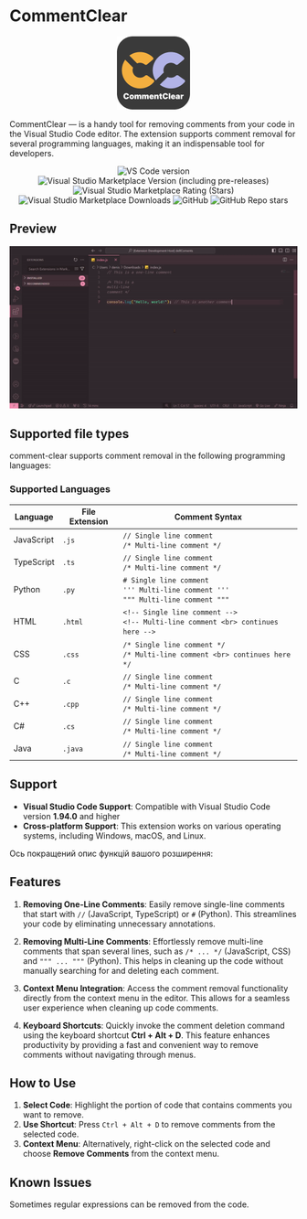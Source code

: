 # CommentClear

<div align=center>

![logo](https://github.com/DenisGas/comment-clear/blob/main/assets/icon.png?raw=true)

</div>

CommentClear — is a handy tool for removing comments from your code in the Visual Studio Code editor. The extension supports comment removal for several programming languages, making it an indispensable tool for developers.

<div align=center>

![VS Code version](https://img.shields.io/badge/VS%20Code-1.94.0%2B-blue)
![Visual Studio Marketplace Version (including pre-releases)](https://img.shields.io/visual-studio-marketplace/v/DenisGasilo.comment-clear)
![Visual Studio Marketplace Rating (Stars)](https://img.shields.io/visual-studio-marketplace/stars/DenisGasilo.comment-clear)
![Visual Studio Marketplace Downloads](https://img.shields.io/visual-studio-marketplace/d/DenisGasilo.comment-clear)
![GitHub](https://img.shields.io/github/license/DenisGas/comment-clear)
![GitHub Repo stars](https://img.shields.io/github/stars/DenisGas/comment-clear)

</div>

## Preview

<div align=center>

![Demo Video](https://github.com/DenisGas/comment-clear/blob/main/assets/demo.gif?raw=true)

</div>

## Supported file types

comment-clear supports comment removal in the following programming languages:

### Supported Languages

| Language   | File Extension | Comment Syntax                                                                              |
| ---------- | -------------- | ------------------------------------------------------------------------------------------- |
| JavaScript | `.js`          | `// Single line comment` <br> `/* Multi-line comment */`                                    |
| TypeScript | `.ts`          | `// Single line comment` <br> `/* Multi-line comment */`                                    |
| Python     | `.py`          | `# Single line comment` <br> `''' Multi-line comment '''` <br> `""" Multi-line comment """` |
| HTML       | `.html`        | `<!-- Single line comment -->` <br> `<!-- Multi-line comment <br> continues here -->`       |
| CSS        | `.css`         | `/* Single line comment */` <br> `/* Multi-line comment <br> continues here */`             |
| C          | `.c`           | `// Single line comment` <br> `/* Multi-line comment */`                                    |
| C++        | `.cpp`         | `// Single line comment` <br> `/* Multi-line comment */`                                    |
| C#         | `.cs`          | `// Single line comment` <br> `/* Multi-line comment */`                                    |
| Java       | `.java`        | `// Single line comment` <br> `/* Multi-line comment */`                                    |

## Support

- **Visual Studio Code Support**: Compatible with Visual Studio Code version **1.94.0** and higher
- **Cross-platform Support**: This extension works on various operating systems, including Windows, macOS, and Linux.

Ось покращений опис функцій вашого розширення:

## Features

1. **Removing One-Line Comments**: Easily remove single-line comments that start with `//` (JavaScript, TypeScript) or `#` (Python). This streamlines your code by eliminating unnecessary annotations.

2. **Removing Multi-Line Comments**: Effortlessly remove multi-line comments that span several lines, such as `/* ... */` (JavaScript, CSS) and `""" ... """` (Python). This helps in cleaning up the code without manually searching for and deleting each comment.

3. **Context Menu Integration**: Access the comment removal functionality directly from the context menu in the editor. This allows for a seamless user experience when cleaning up code comments.

4. **Keyboard Shortcuts**: Quickly invoke the comment deletion command using the keyboard shortcut **Ctrl + Alt + D**. This feature enhances productivity by providing a fast and convenient way to remove comments without navigating through menus.

## How to Use

1. **Select Code**: Highlight the portion of code that contains comments you want to remove.
2. **Use Shortcut**: Press `Ctrl + Alt + D` to remove comments from the selected code.
3. **Context Menu**: Alternatively, right-click on the selected code and choose **Remove Comments** from the context menu.

## Known Issues

Sometimes regular expressions can be removed from the code.
